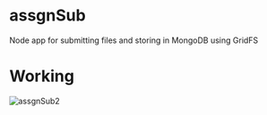 # assgnSub
Node app for submitting files and storing in MongoDB using GridFS

# Working
![assgnSub2](https://user-images.githubusercontent.com/47056243/134246908-d8ef49a0-5d85-46e5-a9b4-55264ea06adc.gif)

